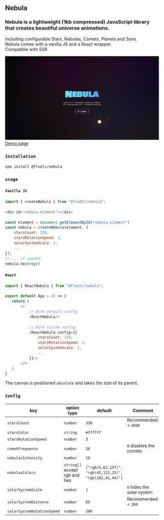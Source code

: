 ## Nebula
### Nebula is a lightweight (1kb compressed) JavaScript library that creates beautiful universe animations.
Including configurable Stars, Nebulas, Comets, Planets and Suns.  
Nebula comes with a vanilla JS and a React wrapper.  
Compatible with SSR

<a href="https://nebula-demo.vercel.app/">
    <img src="https://raw.githubusercontent.com/flodlc/nebula/master/demo_image.jpg" />
</a>
<a href="https://nebula-demo.vercel.app/">Demo page</a>

### `Installation`
```
npm install @flodlc/nebula
```

### `usage`
#### `Vanilla JS`
```javascript
import { createNebula } from "@flodlc/nebula";

<div id="nebula-element"></div>

const element = document.getElementById("nebula-element")
const nebula = createNebula(element, {
    starsCount: 250,
    starsRotationSpeed: 3,
    solarSystemScale: 1,
    ...
});
// ... if needed:
nebula.destroy()
 ```

#### `React`
 ```javascript
import { ReactNebula } from "@flodlc/nebula";

export default App = () => {
    return (
        <>
            // With default config
            <ReactNebula/>

            // With custom config
            <ReactNebula config={{
                starsCount: 250,
                starsRotationSpeed: 3,
                solarSystemScale: 1,
                ...
            }}/>
        </>
    )
}
 ```
The canvas is positioned ``absolute`` and takes the size of its parent.
### `Config`
key | option type | default | Comment
---|-----------|---|---
`starsCount` | `number` | `350` | Recommended: < `1000`
`starsColor` | `string` | `#ffffff`
`starsRotationSpeed` | `number` | `3`
`cometFrequence` | `number` | `20` | `0` disables the comets
`nebulasIntensity` | `number` | `10`
`nebulasColors` | `string[]` accept rgb and hex | `["rgb(5,63,157)", "rgb(42,112,25)", "rgb(182,41,44)"]`
`solarSystemScale` | `number` | `1` | `0` hides the solar system
`solarSystemDistance` | `number` | `65` |  Recommended: < `100`
`solarSystemRotationSpeed` | `number` | `100`
